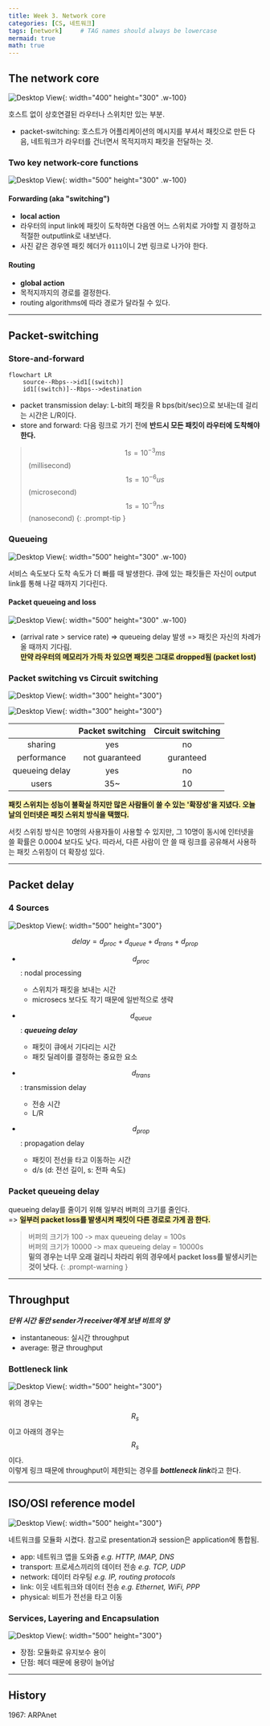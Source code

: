```yaml
---
title: Week 3. Network core
categories: [CS, 네트워크]
tags: [network]     # TAG names should always be lowercase
mermaid: true
math: true
---
```


## The network core
![Desktop View](https://blog.kakaocdn.net/dn/k8jN4/btqTKMGXR4w/LdCw1j41tXsz3QWOnAfQG1/img.png){: width="400" height="300" .w-100}

호스트 없이 상호연결된 라우터나 스위치만 있는 부분.

- packet-switching: 호스트가 어플리케이션의 메시지를 부셔서 패킷으로 만든 다음, 네트워크가 라우터를 건너면서 목적지까지 패킷을 전달하는 것.

### Two key network-core functions
![Desktop View](https://static.javatpoint.com/tutorial/computer-network/images/network-layer.png){: width="500" height="300" .w-100}

#### Forwarding (aka "switching")
- **local action**
- 라우터의 input link에 패킷이 도착하면 다음엔 어느 스위치로 가야할 지 결정하고 적절한 outputlink로 내보낸다.
- 사진 같은 경우엔 패킷 헤더가 `0111`이니 2번 링크로 나가야 한다.

#### Routing
- **global action**
- 목적지까지의 경로를 결정한다.
- routing algorithms에 따라 경로가 달라질 수 있다.

---

## Packet-switching

### Store-and-forward
```mermaid
flowchart LR
    source--Rbps-->id1[(switch)]
    id1[(switch)]--Rbps-->destination
```
- packet transmission delay: L-bit의 패킷을 R bps(bit/sec)으로 보내는데 걸리는 시간은 L/R이다.
- store and forward: 다음 링크로 가기 전에 **반드시 모든 패킷이 라우터에 도착해야 한다.**

> $$ 1 s = 10^{-3}ms $$ (millisecond)  
> $$ 1 s = 10^{-6}us $$ (microsecond)  
> $$ 1 s = 10^{-9}ns $$ (nanosecond)
{: .prompt-tip }

### Queueing
![Desktop View](https://images.velog.io/images/tonyhan18/post/908aa8e2-72da-4cb4-af0f-306dacd87795/image.png){: width="500" height="300" .w-100}

서비스 속도보다 도착 속도가 더 빠를 때 발생한다. 큐에 있는 패킷들은 자신이 output link를 통해 나갈 때까지 기다린다.

#### Packet queueing and loss
![Desktop View](https://mblogthumb-phinf.pstatic.net/MjAyMDA1MDhfMjUw/MDAxNTg4OTI0OTI3NjYy.LOgYak7o26VhMBykmWg1ABppNwnewFzx-VVXUtF_iXAg.CgvyuO6-kKj4MJB9fXMPM4aWlfUba76b7a5W6ucuqNcg.PNG.dbal12365/5.PNG?type=w800){: width="500" height="300" .w-100}

- (arrival rate > service rate) => queueing delay 발생 => 패킷은 자신의 차례가 올 때까지 기다림.  
**<span style="background-color:#fff5b1"> 만약 라우터의 메모리가 가득 차 있으면 패킷은 그대로 dropped됨 (packet lost) </span>**

### Packet switching vs Circuit switching  

![Desktop View](https://cdn.comparitech.com/wp-content/uploads/2019/03/packet-switching-1024x427.jpg.webp){: width="300" height="300"}  

![Desktop View](https://cdn.comparitech.com/wp-content/uploads/2019/03/Circuit-Switching-1024x427.jpg.webp){: width="300" height="300"}

|              | Packet switching | Circuit switching |
|:------------:|:----------------:|:-----------------:|
|sharing       | yes              | no                |
|performance   | not guaranteed   |guranteed          |
|queueing delay| yes              | no                |
|users         |35~               |10                 |

**<span style="background-color:#fff5b1"> 패킷 스위치는 성능이 불확실 하지만 많은 사람들이 쓸 수 있는 '확장성'을 지녔다. 오늘날의 인터넷은 패킷 스위치 방식을 택했다.</span>**

서킷 스위칭 방식은 10명의 사용자들이 사용할 수 있지만, 그 10명이 동시에 인터넷을 쓸 확률은 0.0004 보다도 낮다.  따라서, 다른 사람이 안 쓸 때 링크를 공유해서 사용하는 패킷 스위칭이 더 확장성 있다.

---

## Packet delay 

### 4 Sources
![Desktop View](https://blog.kakaocdn.net/dn/bkPUI4/btqy4eSfRlM/pVGHwIkmSBeR1NJDtJwGj1/img.png){: width="500" height="300"}

$$ delay = d_{proc} + d_{queue} + d_{trans} + d_{prop} $$

- $$ d_{proc} $$ : nodal processing
    - 스위치가 패킷을 보내는 시간
    - microsecs 보다도 작기 때문에 일반적으로 생략

- $$ d_{queue} $$ : ***queueing delay***
    - 패킷이 큐에서 기다리는 시간
    - 패킷 딜레이를 결정하는 중요한 요소

- $$ d_{trans} $$ : transmission delay
    - 전송 시간
    - L/R

- $$ d_{prop} $$ : propagation delay
    - 패킷이 전선을 타고 이동하는 시간
    - d/s (d: 전선 길이, s: 전파 속도)

### Packet queueing delay
queueing delay를 줄이기 위해 일부러 버퍼의 크기를 줄인다.   
=> **<span style="background-color:#fff5b1"> 일부러 packet loss를 발생시켜 패킷이 다른 경로로 가게 끔 한다.</span>**

> 버퍼의 크기가 100 -> max queueing delay = 100s  
> 버퍼의 크기가 10000 -> max queueing delay = 10000s  
> **밑의 경우는 너무 오래 걸리니 차라리 위의 경우에서 packet loss를 발생시키는 것이 낫다.**
{: .prompt-warning }

---

## Throughput
***단위 시간 동안 sender가 receiver에게 보낸 비트의 양***
- instantaneous: 실시간 throughput
- average: 평균 throughput

### Bottleneck link

![Desktop View](https://velog.velcdn.com/images/pakxe/post/c7271d83-2edb-43ae-a9d1-e28d15e9422f/image.png){: width="500" height="300"}

위의 경우는 $$R_s$$이고 아래의 경우는 $$R_s$$이다.  
이렇게 링크 때문에 throughput이 제한되는 경우를 ***bottleneck link***라고 한다.

---

## ISO/OSI reference model
![Desktop View](https://learn.microsoft.com/en-us/windows-hardware/drivers/network/images/101osi.png){: width="500" height="300"}

네트워크를 모듈화 시켰다. 참고로 presentation과 session은 application에 통합됨.

- app: 네트워크 앱을 도와줌 *e.g. HTTP, IMAP, DNS*
- transport: 프로세스끼리의 데이터 전송 *e.g. TCP, UDP*
- network: 데이터 라우팅 *e.g. IP, routing protocols*
- link: 이웃 네트워크와 데이터 전송 *e.g. Ethernet, WiFi, PPP*
- physical: 비트가 전선을 타고 이동

### Services, Layering and Encapsulation
![Desktop View](https://blog.kakaocdn.net/dn/dQ4hIO/btqC5nQUdxJ/C8lS34n82jGAWjrfZGdBWK/img.jpg){: width="500" height="300"}

- 장점: 모듈화로 유지보수 용이
- 단점: 헤더 때문에 용량이 늘어남

---

## History
1967: ARPAnet